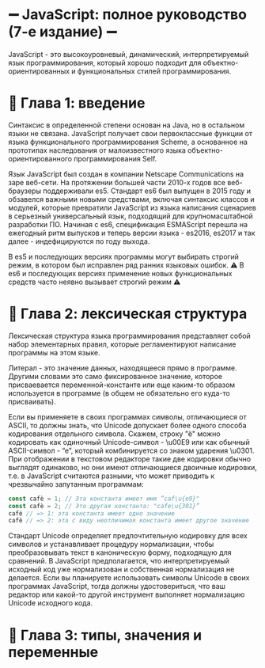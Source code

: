 # ➖ JavaScript: полное руководство (7-е издание) ➖
<!-- Смайлики: ⚠📌❗ -->
JavaScript - это высокоуровневый, динамический, интерпретируемый язык программирования, который хорошо подходит для объектно-ориентированных и функциональных стилей программирования.

# 📌 Глава 1: введение
Синтаксис в определенной степени основан на Java, но в остальном языки не связана. JavaScript получает свои первоклассные функции от языка функционального программирования Scheme, а основанное на прототипах наследования от малоизвестного языка объектно-ориентированного программирования Self.

Язык JavaScript был создан в компании Netscape Communications на заре веб-сети. На протяжении большей части 2010-х годов все веб-браузеры поддерживали es5. Стандарт es6 был выпущен в 2015 году и обзавелся важными новыми средствами, включая синтаксис классов и модулей, которые превратили JavaScript из языка написания сценариев в серьезный универсальный язык, подходящий для крупномасштабной разработки ПО. Начиная с es6, спецификация ESMAScript перешла на ежегодный ритм выпусков и теперь версии языка - es2016, es2017 и так далее - индефицируются по году выхода. 

В es5 и последующих версиях программы могут выбирать строгий режим, в котором был исправлен ряд ранних языковых ошибок. ⚠ В es6 и последующих версиях применение новых функциональных средств часто неявно вызывает строгий режим ⚠

# 📌 Глава 2: лексическая структура
Лексическая структура языка программирования представляет собой набор элементарных правил, которые регламентируют написание программы на этом языке. 

Литерал - это значение данных, находящееся прямо в программе. Другими словами это само фиксированное значение, которое присваевается переменной-константе или еще каким-то образом используется в программе (в общем не обязательно его куда-то присваивать).

Если вы применяете в своих программах символы, отличающиеся от ASCII, то должны знать, что Unicode допускает более одного способа кодирования
отдельного символа. Скажем, строку "ё" можно кодировать как одиночный Unicode-символ - \u00E9 или как обычный ASCII-символ - “е”, который комбинируется со знаком ударения \u0301. При отображении в текстовом редакторе такие две кодировки обычно выглядят одинаково, но они имеют отличающиеся двоичные кодировки, т.е. в JavaScript считаются разными, что может приводить к чрезвычайно запутанным программам:
```javascript
const cafè = 1; // Эта константа имеет имя ”caf\u{e9}"
const cafè = 2; // Это другая константа: "cafe\u{301}”
cafè // => 1: эта константа имеет одно значение
сafè // => 2: эта с виду неотличимая константа имеет другое значение
```
Стандарт Unicode определяет предпочтительную кодировку для всех символов и устанавливает процедуру нормализации, чтобы преобразовывать текст в
каноническую форму, подходящую для сравнений. В JavaScript предполагается, что интерпретируемый исходный код уже нормализован и собственная нормализация не делается. Если вы планируете использовать символы Unicode в своих программах JavaScript, тогда должны удостовериться, что ваш редактор или какой-то другой инструмент выполняет нормализацию Unicode исходного кода.


# 📌 Глава 3: типы, значения и переменные
